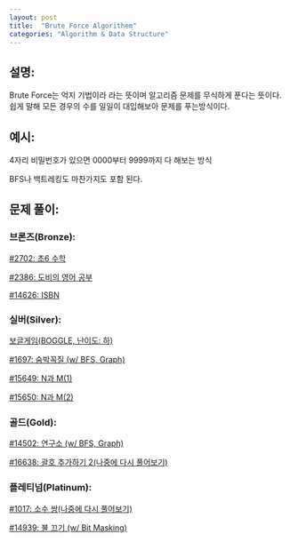 ```yaml
---
layout: post
title:  "Brute Force Algorithem"
categories: "Algorithm & Data Structure"
---
```


## 설명:

Brute Force는 억지 기법이라 라는 뜻이며 알고리즘 문제를 무식하게 푼다는 뜻이다. 쉽게 말해  모든 경우의 수를 일일이 대입해보아 문제를 푸는방식이다. 

## 예시:

4자리 비밀번호가 있으면 0000부터 9999까지 다 해보는 방식

BFS나 백트레킹도 마찬가지도 포함 된다.

## 문제 풀이:

### 브론즈(Bronze):

[#2702: 초6 수학](Brute%20Force%20Algorithm%20a31ed844bacf47e09995ba52074a2c03/#2702%20%E1%84%8E%E1%85%A96%20%E1%84%89%E1%85%AE%E1%84%92%E1%85%A1%E1%86%A8%20cce57cfe3efd42ff81ef2447da092f41.md)

[#2386: 도비의 영어 공부](Brute%20Force%20Algorithm%20a31ed844bacf47e09995ba52074a2c03/#2386%20%E1%84%83%E1%85%A9%E1%84%87%E1%85%B5%E1%84%8B%E1%85%B4%20%E1%84%8B%E1%85%A7%E1%86%BC%E1%84%8B%E1%85%A5%20%E1%84%80%E1%85%A9%E1%86%BC%E1%84%87%E1%85%AE%207773178049b045419b110dc90ec9546f.md)

[#14626: ISBN](Brute%20Force%20Algorithm%20a31ed844bacf47e09995ba52074a2c03/#14626%20ISBN%20e0d9e39c6074415c95896a8668d62a14.md)

### 실버(Silver):

[보글게임(BOGGLE, 난이도: 하)](Brute%20Force%20Algorithm%20a31ed844bacf47e09995ba52074a2c03/%E1%84%87%E1%85%A9%E1%84%80%E1%85%B3%E1%86%AF%E1%84%80%E1%85%A6%E1%84%8B%E1%85%B5%E1%86%B7(BOGGLE,%20%E1%84%82%E1%85%A1%E1%86%AB%E1%84%8B%E1%85%B5%E1%84%83%E1%85%A9%20%E1%84%92%E1%85%A1)%20386806c233c749ffafedeb53073ab728.md)

[#1697: 숨박꼭질 (w/ BFS, Graph)](Brute%20Force%20Algorithm%20a31ed844bacf47e09995ba52074a2c03/#1697%20%E1%84%89%E1%85%AE%E1%86%B7%E1%84%87%E1%85%A1%E1%86%A8%E1%84%81%E1%85%A9%E1%86%A8%E1%84%8C%E1%85%B5%E1%86%AF%20(w%20BFS,%20Graph)%209755e402f3174926a51105e10e01737d.md)

[#15649: N과 M(1)](Brute%20Force%20Algorithm%20a31ed844bacf47e09995ba52074a2c03/#15649%20N%E1%84%80%E1%85%AA%20M(1)%203db1092d5760417899442b23e98acc06.md)

[#15650: N과 M(2)](Brute%20Force%20Algorithm%20a31ed844bacf47e09995ba52074a2c03/#15650%20N%E1%84%80%E1%85%AA%20M(2)%20baad96873c3d40fa992005c0396286de.md)

### 골드(Gold):

[#14502: 연구소 (w/ BFS, Graph)](Brute%20Force%20Algorithm%20a31ed844bacf47e09995ba52074a2c03/#14502%20%E1%84%8B%E1%85%A7%E1%86%AB%E1%84%80%E1%85%AE%E1%84%89%E1%85%A9%20(w%20BFS,%20Graph)%2025cbfe58c9964ba9903c6017fd4f1bbc.md)

[#16638: 괄호 추가하기 2(나중에 다시 풀어보기)](Brute%20Force%20Algorithm%20a31ed844bacf47e09995ba52074a2c03/#16638%20%E1%84%80%E1%85%AA%E1%86%AF%E1%84%92%E1%85%A9%20%E1%84%8E%E1%85%AE%E1%84%80%E1%85%A1%E1%84%92%E1%85%A1%E1%84%80%E1%85%B5%202(%E1%84%82%E1%85%A1%E1%84%8C%E1%85%AE%E1%86%BC%E1%84%8B%E1%85%A6%20%E1%84%83%E1%85%A1%E1%84%89%E1%85%B5%20%E1%84%91%E1%85%AE%E1%86%AF%E1%84%8B%E1%85%A5%E1%84%87%E1%85%A9%E1%84%80%E1%85%B5)%208b4e8828c8e94220b0bff1415098d581.md)

### 플레티넘(Platinum):

[#1017: 소수 쌍(나중에 다시 풀어보기)](Brute%20Force%20Algorithm%20a31ed844bacf47e09995ba52074a2c03/#1017%20%E1%84%89%E1%85%A9%E1%84%89%E1%85%AE%20%E1%84%8A%E1%85%A1%E1%86%BC(%E1%84%82%E1%85%A1%E1%84%8C%E1%85%AE%E1%86%BC%E1%84%8B%E1%85%A6%20%E1%84%83%E1%85%A1%E1%84%89%E1%85%B5%20%E1%84%91%E1%85%AE%E1%86%AF%E1%84%8B%E1%85%A5%E1%84%87%E1%85%A9%E1%84%80%E1%85%B5)%2063488c0d304c4a74a387833ab54aa9dd.md)

[#14939: 불 끄기 (w/ Bit Masking)](Brute%20Force%20Algorithm%20a31ed844bacf47e09995ba52074a2c03/#14939%20%E1%84%87%E1%85%AE%E1%86%AF%20%E1%84%81%E1%85%B3%E1%84%80%E1%85%B5%20(w%20Bit%20Masking)%201a77e6b6c08e4a23a04e5aa4000c7f21.md)
